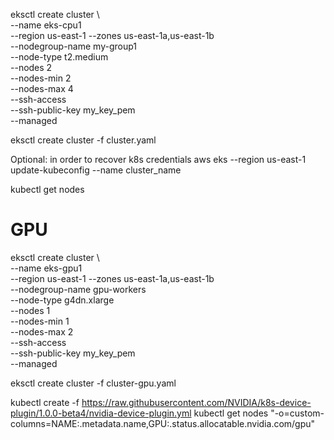 eksctl create cluster \                      
--name eks-cpu1 \
--region us-east-1 --zones us-east-1a,us-east-1b \
--nodegroup-name my-group1 \
--node-type t2.medium \
--nodes 2 \
--nodes-min 2 \
--nodes-max 4 \
--ssh-access \
--ssh-public-key my_key_pem \
--managed

eksctl create cluster -f cluster.yaml

Optional: in order to recover k8s credentials
aws eks --region us-east-1 update-kubeconfig --name cluster_name

kubectl get nodes

# GPU

eksctl create cluster \                      
--name eks-gpu1 \
--region us-east-1 --zones us-east-1a,us-east-1b \
--nodegroup-name gpu-workers \
--node-type g4dn.xlarge \
--nodes 1 \
--nodes-min 1 \
--nodes-max 2 \
--ssh-access \
--ssh-public-key my_key_pem \
--managed

eksctl create cluster -f cluster-gpu.yaml

kubectl create -f https://raw.githubusercontent.com/NVIDIA/k8s-device-plugin/1.0.0-beta4/nvidia-device-plugin.yml
kubectl get nodes "-o=custom-columns=NAME:.metadata.name,GPU:.status.allocatable.nvidia\.com/gpu"
